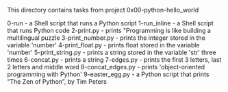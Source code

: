 This directory contains tasks from project 0x00-python-hello_world

0-run - a Shell script that runs a Python script
1-run_inline - a Shell script that runs Python code
2-print.py - prints "Programming is like building a multilingual puzzle
3-print_number.py - prints the integer stored in the variable 'number'
4-print_float.py - prints float stored in the variable 'number'
5-print_string.py - prints a string stored in the variable 'str' three times
6-concat.py - prints a string
7-edges.py - prints the first 3 letters, last 2 letters and middle word
8-concat_edges.py - prints 'object-oriented programming with Python'
9-easter_egg.py - a Python script that prints “The Zen of Python”, by Tim Peters